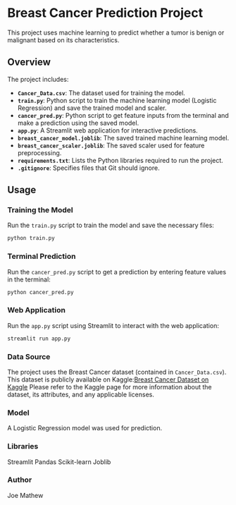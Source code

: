 # Breast Cancer Prediction Project

This project uses machine learning to predict whether a tumor is benign or malignant based on its characteristics.

## Overview

The project includes:

* **`Cancer_Data.csv`**: The dataset used for training the model.
* **`train.py`**: Python script to train the machine learning model (Logistic Regression) and save the trained model and scaler.
* **`cancer_pred.py`**: Python script to get feature inputs from the terminal and make a prediction using the saved model.
* **`app.py`**: A Streamlit web application for interactive predictions.
* **`breast_cancer_model.joblib`**: The saved trained machine learning model.
* **`breast_cancer_scaler.joblib`**: The saved scaler used for feature preprocessing.
* **`requirements.txt`**: Lists the Python libraries required to run the project.
* **`.gitignore`**: Specifies files that Git should ignore.

## Usage

### Training the Model

Run the `train.py` script to train the model and save the necessary files:

```bash
python train.py
```

### Terminal Prediction
Run the `cancer_pred.py` script to get a prediction by entering feature values in the terminal:

```bash
python cancer_pred.py
```

### Web Application
Run the `app.py` script using Streamlit to interact with the web application:

```bash
streamlit run app.py
```

### Data Source
The project uses the Breast Cancer dataset (contained in `Cancer_Data.csv`). 
This dataset is publicly available on Kaggle:[Breast Cancer Dataset on Kaggle](https://www.kaggle.com/datasets/erdemtaha/cancer-data) 
Please refer to the Kaggle page for more information about the dataset, its attributes, and any applicable licenses.

### Model
A Logistic Regression model was used for prediction.

### Libraries
Streamlit
Pandas
Scikit-learn
Joblib

### Author
Joe Mathew
